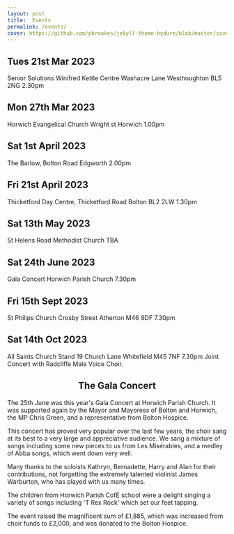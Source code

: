 ```yaml
---
layout: post
title:  Events
permalink: /events/
cover: https://github.com/pbrookes/jekyll-theme-hydure/blob/master/cover.jpg?raw=tru
---
```

                
           
## Tues 21st Mar 2023
Senior Solutions Winifred Kettle Centre
Washacre Lane Westhoughton BL5 2NG 2.30pm

## Mon 27th Mar 2023
Horwich Evangelical Church Wright st Horwich 1.00pm

## Sat 1st April 2023
The Barlow, Bolton Road Edgworth 2.00pm

## Fri 21st April 2023
Thicketford Day Centre, Thicketford Road Bolton BL2 2LW 1.30pm

## Sat 13th May 2023
St Helens Road Methodist Church TBA

## Sat 24th June 2023
Gala Concert Horwich Parish Church 7.30pm

## Fri 15th Sept 2023
St Philips Church Crosby Street Atherton M46 9DF 7.30pm

## Sat 14th Oct 2023
All Saints Church Stand 19 Church Lane Whitefield M45 7NF 7.30pm
Joint Concert with Radcliffe Male Voice Choir.

<h2 style="text-align: center;">The Gala Concert</h2>
The 25th June was this year's Gala Concert at Horwich Parish Church. It was supported again by the Mayor and Mayoress of Bolton and Horwich, the MP Chris Green, and a representative from Bolton Hospice.
  
This concert has proved very popular over the last few years, the choir sang at its best to a very large and appreciative audience. We sang a mixture of songs including some new pieces to us from Les Misérables, and a medley of Abba songs, which went down very well.

Many thanks to the soloists Kathryn, Bernadette, Harry and Alan for their contributions, not forgetting the extremely talented violinist James Warburton, who has played with us many times.

The children from Horwich Parish CofE school were a delight singing a variety of songs including 'T Rex Rock' which set our feet tapping.

The event raised the magnificent sum of £1,885, which was increased from choir funds to £2,000, and was donated to the Bolton Hospice.
